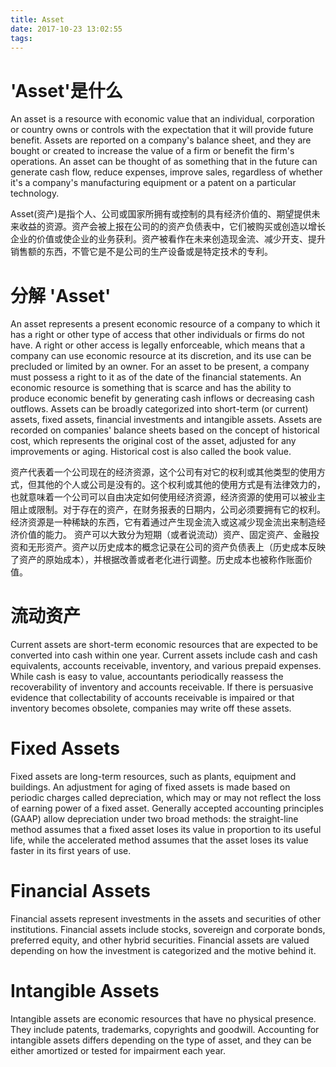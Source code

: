 ```yaml
---
title: Asset
date: 2017-10-23 13:02:55
tags:
---
```


# 'Asset'是什么

An asset is a resource with economic value that an individual, corporation or country owns or controls with the expectation that it will provide future benefit. Assets are reported on a company's balance sheet, and they are bought or created to increase the value of a firm or benefit the firm's operations. An asset can be thought of as something that in the future can generate cash flow, reduce expenses, improve sales, regardless of whether it's a company's manufacturing equipment or a patent on a particular technology.

Asset(资产)是指个人、公司或国家所拥有或控制的具有经济价值的、期望提供未来收益的资源。资产会被上报在公司的的资产负债表中，它们被购买或创造以增长企业的价值或使企业的业务获利。资产被看作在未来创造现金流、减少开支、提升销售额的东西，不管它是不是公司的生产设备或是特定技术的专利。

# **分解** 'Asset'

An asset represents a present economic resource of a company to which it has a right or other type of access that other individuals or firms do not have. A right or other access is legally enforceable, which means that a company can use economic resource at its discretion, and its use can be precluded or limited by an owner. For an asset to be present, a company must possess a right to it as of the date of the financial statements. An economic resource is something that is scarce and has the ability to produce economic benefit by generating cash inflows or decreasing cash outflows.
Assets can be broadly categorized into short-term (or current) assets, fixed assets, financial investments and intangible assets. Assets are recorded on companies' balance sheets based on the concept of historical cost, which represents the original cost of the asset, adjusted for any improvements or aging. Historical cost is also called the book value.

资产代表着一个公司现在的经济资源，这个公司有对它的权利或其他类型的使用方式，但其他的个人或公司是没有的。这个权利或其他的使用方式是有法律效力的，也就意味着一个公司可以自由决定如何使用经济资源，经济资源的使用可以被业主阻止或限制。对于存在的资产，在财务报表的日期内，公司必须要拥有它的权利。经济资源是一种稀缺的东西，它有着通过产生现金流入或这减少现金流出来制造经济价值的能力。
资产可以大致分为短期（或者说流动）资产、固定资产、金融投资和无形资产。资产以历史成本的概念记录在公司的资产负债表上（历史成本反映了资产的原始成本），并根据改善或者老化进行调整。历史成本也被称作账面价值。

# 流动资产

Current assets are short-term economic resources that are expected to be converted into cash within one year. Current assets include cash and cash equivalents, accounts receivable, inventory, and various prepaid expenses. While cash is easy to value, accountants periodically reassess the recoverability of inventory and accounts receivable. If there is persuasive evidence that collectability of accounts receivable is impaired or that inventory becomes obsolete, companies may write off these assets.

# Fixed Assets

Fixed assets are long-term resources, such as plants, equipment and buildings. An adjustment for aging of fixed assets is made based on periodic charges called depreciation, which may or may not reflect the loss of earning power of a fixed asset. Generally accepted accounting principles (GAAP) allow depreciation under two broad methods: the straight-line method assumes that a fixed asset loses its value in proportion to its useful life, while the accelerated method assumes that the asset loses its value faster in its first years of use.

# Financial Assets

Financial assets represent investments in the assets and securities of other institutions. Financial assets include stocks, sovereign and corporate bonds, preferred equity, and other hybrid securities. Financial assets are valued depending on how the investment is categorized and the motive behind it.

# Intangible Assets

Intangible assets are economic resources that have no physical presence. They include patents, trademarks, copyrights and goodwill. Accounting for intangible assets differs depending on the type of asset, and they can be either amortized or tested for impairment each year.